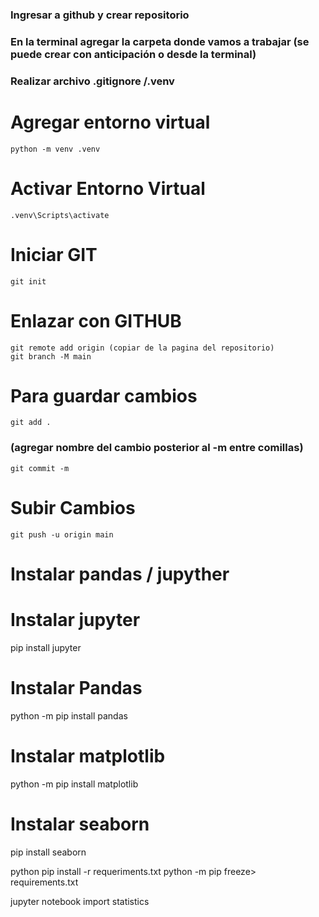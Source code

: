 ### Ingresar a github y crear repositorio

### En la terminal agregar la carpeta donde vamos a trabajar (se puede crear con anticipación o desde la terminal)

### Realizar archivo .gitignore    /.venv


# Agregar entorno virtual
    python -m venv .venv
# Activar Entorno Virtual
    .venv\Scripts\activate

# Iniciar GIT
    git init

# Enlazar con GITHUB
    git remote add origin (copiar de la pagina del repositorio)
    git branch -M main

# Para guardar cambios

    git add . 

### (agregar nombre del cambio posterior al -m entre comillas)

    git commit -m  

# Subir Cambios
    git push -u origin main

# Instalar pandas / jupyther

# Instalar jupyter
pip install jupyter

# Instalar Pandas
python -m pip install pandas

# Instalar matplotlib
python -m pip install matplotlib

# Instalar seaborn
pip install seaborn


python pip install -r requeriments.txt
python -m pip freeze> requirements.txt

jupyter notebook
import statistics
